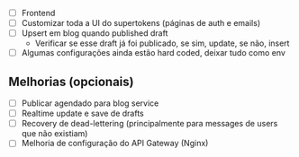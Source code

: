 - [ ] Frontend
- [ ] Customizar toda a UI do supertokens (páginas de auth e emails)
- [ ] Upsert em blog quando published draft
  - Verificar se esse draft já foi publicado, se sim, update, se não, insert
- [ ] Algumas configurações ainda estão hard coded, deixar tudo como env

## Melhorias (opcionais)

- [ ] Publicar agendado para blog service
- [ ] Realtime update e save de drafts
- [ ] Recovery de dead-lettering (principalmente para messages de users que não existiam)
- [ ] Melhoria de configuração do API Gateway (Nginx)
